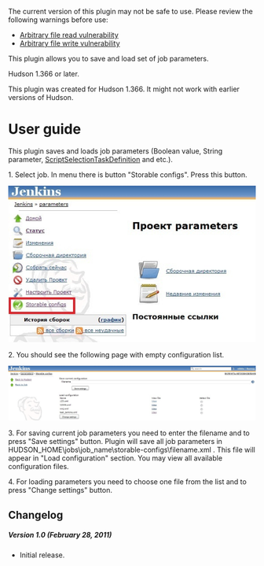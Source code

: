 The current version of this plugin may not be safe to use. Please review
the following warnings before use:

-   [Arbitrary file read
    vulnerability](https://www.jenkins.io/security/advisory/2020-09-16/#SECURITY-1968%20(1))
-   [Arbitrary file write
    vulnerability](https://www.jenkins.io/security/advisory/2020-09-16/#SECURITY-1968%20(2))

This plugin allows you to save and load set of job parameters.

Hudson 1.366 or later.

This plugin was created for Hudson 1.366. It might not work with earlier
versions of Hudson.

# User guide

This plugin saves and loads job parameters (Boolean value, String
parameter,
[ScriptSelectionTaskDefinition](http://wiki.jenkins-ci.org/display/JENKINS/Selection+Tasks+Plugin)
and etc.).

1\. Select job. In menu there is button "Storable configs". Press this
button.

![](docs/images/1.jpg)

2\. You should see the following page with empty configuration list.

![](docs/images/2.jpg)

3\. For saving current job parameters you need to enter the filename and
to press "Save settings" button. Plugin will save all job parameters in
HUDSON\_HOME\\jobs\\job\_name\\storable-configs\\filename.xml . This
file will appear in "Load configuration" section. You may view all
available configuration files.

4\. For loading parameters you need to choose one file from the list and
to press "Change settings" button.

## Changelog 

##### Version 1.0 (February 28, 2011) 

-   Initial release.
